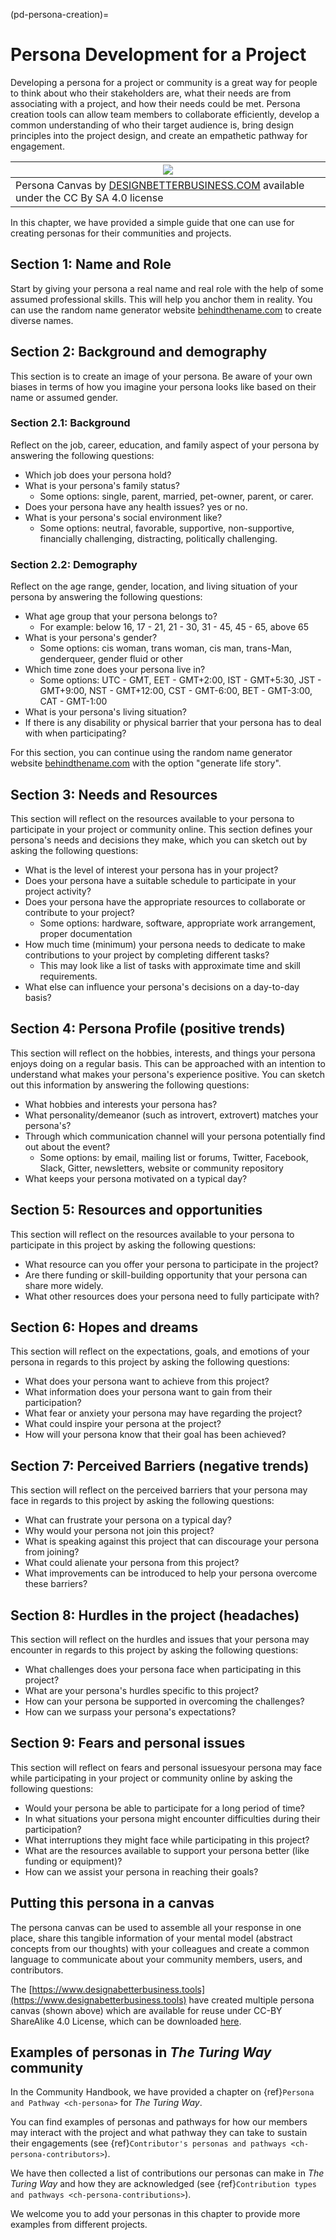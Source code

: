 (pd-persona-creation)=
# Persona Development for a Project

Developing a persona for a project or community is a great way for people to think about who their stakeholders are, what their needs are from associating with a project, and how their needs could be met.
Persona creation tools can allow team members to collaborate efficiently, develop a common understanding of who their target audience is, bring design principles into the project design, and create an empathetic pathway for engagement.

| ![](../figures/persona-creation.png) |
|-----------|
| Persona Canvas by [DESIGNBETTERBUSINESS.COM](https://www.designabetterbusiness.tools/tools/persona-canvas) available under the CC By SA 4.0 license |

In this chapter, we have provided a simple guide that one can use for creating personas for their communities and projects.

## Section 1: Name and Role

Start by giving your persona a real name and real role with the help of some assumed professional skills.
This will help you anchor them in reality.
You can use the random name generator website [behindthename.com](https://www.behindthename.com/random/) to create diverse names.

## Section 2: Background and demography

This section is to create an image of your persona.
Be aware of your own biases in terms of how you imagine your persona looks like based on their name or assumed gender.

### Section 2.1: Background

Reflect on the job, career, education, and family aspect of your persona by answering the following questions:

- Which job does your persona hold?
- What is your persona's family status?
  - Some options: single, parent, married, pet-owner, parent, or carer.
- Does your persona have any health issues? yes or no.
- What is your persona's social environment like?
  - Some options: neutral, favorable, supportive, non-supportive, financially challenging, distracting, politically challenging.

### Section 2.2: Demography

Reflect on the age range, gender, location, and living situation of your persona by answering the following questions:

- What age group that your persona belongs to?
  - For example: below 16, 17 - 21, 21 - 30, 31 - 45, 45 - 65, above 65
- What is your persona's gender?
  - Some options: cis woman, trans woman, cis man, trans-Man, genderqueer, gender fluid or other
- Which time zone does your persona live in?
  - Some options: UTC - GMT, EET - GMT+2:00, IST - GMT+5:30, JST - GMT+9:00, NST - GMT+12:00, CST - GMT-6:00, BET - GMT-3:00, CAT - GMT-1:00
- What is your persona's living situation?
- If there is any disability or physical barrier that your persona has to deal with when participating?  

For this section, you can continue using the random name generator website [behindthename.com](https://www.behindthename.com/random/) with the option "generate life story".

## Section 3: Needs and Resources

This section will reflect on the resources available to your persona to participate in your project or community online.
This section defines your persona's needs and decisions they make, which you can sketch out by asking the following questions:

- What is the level of interest your persona has in your project?
- Does your persona have a suitable schedule to participate in your project activity?
- Does your persona have the appropriate resources to collaborate or contribute to your project?
  - Some options: hardware, software, appropriate work arrangement, proper documentation
- How much time (minimum) your persona needs to dedicate to make contributions to your project by completing different tasks?
  - This may look like a list of tasks with approximate time and skill requirements.
- What else can influence your persona's decisions on a day-to-day basis?  

## Section 4: Persona Profile (positive trends)

This section will reflect on the hobbies, interests, and things your persona enjoys doing on a regular basis.
This can be approached with an intention to understand what makes your persona's experience positive.
You can sketch out this information by answering the following questions:

- What hobbies and interests your persona has?
- What personality/demeanor (such as introvert, extrovert) matches your persona's?
- Through which communication channel will your persona potentially find out about the event?
  - Some options: by email, mailing list or forums, Twitter, Facebook, Slack, Gitter, newsletters, website or community repository
- What keeps your persona motivated on a typical day?

## Section 5: Resources and opportunities

This section will reflect on the resources available to your persona to participate in this project by asking the following questions:

- What resource can you offer your persona to participate in the project?
- Are there funding or skill-building opportunity that your persona can share more widely.
- What other resources does your persona need to fully participate with?

## Section 6: Hopes and dreams

This section will reflect on the expectations, goals, and emotions of your persona in regards to this project by asking the following questions:

- What does your persona want to achieve from this project?
- What information does your persona want to gain from their participation?
- What fear or anxiety your persona may have regarding the project?
- What could inspire your persona at the project?
- How will your persona know that their goal has been achieved?

## Section 7: Perceived Barriers (negative trends)

This section will reflect on the perceived barriers that your persona may face in regards to this project by asking the following questions:

- What can frustrate your persona on a typical day?
- Why would your persona not join this project?
- What is speaking against this project that can discourage your persona from joining?
- What could alienate your persona from this project?
- What improvements can be introduced to help your persona overcome these barriers?

## Section 8: Hurdles in the project (headaches)

This section will reflect on the hurdles and issues that your persona may encounter in regards to this project by asking the following questions:

- What challenges does your persona face when participating in this project?
- What are your persona's hurdles specific to this project?
- How can your persona be supported in overcoming the challenges?
- How can we surpass your persona's expectations?

## Section 9: Fears and personal issues

This section will reflect on fears and personal issuesyour persona may face while participating in your project or community online by asking the following questions:

- Would your persona be able to participate for a long period of time?
- In what situations your persona might encounter difficulties during their participation?
- What interruptions they might face while participating in this project?
- What are the resources available to support your persona better (like funding or equipment)?
- How can we assist your persona in reaching their goals?

## Putting this persona in a canvas

The persona canvas can be used to assemble all your response in one place, share this tangible information of your mental model (abstract concepts from our thoughts) with your colleagues and create a common language to communicate about your community members, users, and contributors.

The [https://www.designabetterbusiness.tools](https://www.designabetterbusiness.tools) have created multiple persona canvas (shown above) which are available for reuse under CC-BY ShareAlike 4.0 License, which can be downloaded [here](https://www.designabetterbusiness.tools/tools/persona-canvas).

## Examples of personas in _The Turing Way_ community

In the Community Handbook, we have provided a chapter on {ref}`Persona and Pathway <ch-persona>` for _The Turing Way_.

You can find examples of personas and pathways for how our members may interact with the project and what pathway they can take to sustain their engagements (see {ref}`Contributor's personas and pathways <ch-persona-contributors>`).

We have then collected a list of contributions our personas can make in _The Turing Way_ and how they are acknowledged (see {ref}`Contribution types and pathways <ch-persona-contributions>`).

We welcome you to add your personas in this chapter to provide more examples from different projects.
